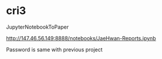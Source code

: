# cri3
JupyterNotebookToPaper

http://147.46.56.149:8888/notebooks/JaeHwan-Reports.ipynb

Password is same with previous project  
